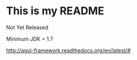 # This is my README

Not Yet Released

Minimum JDK = 1.7

http://agui-framework.readthedocs.org/en/latest/#